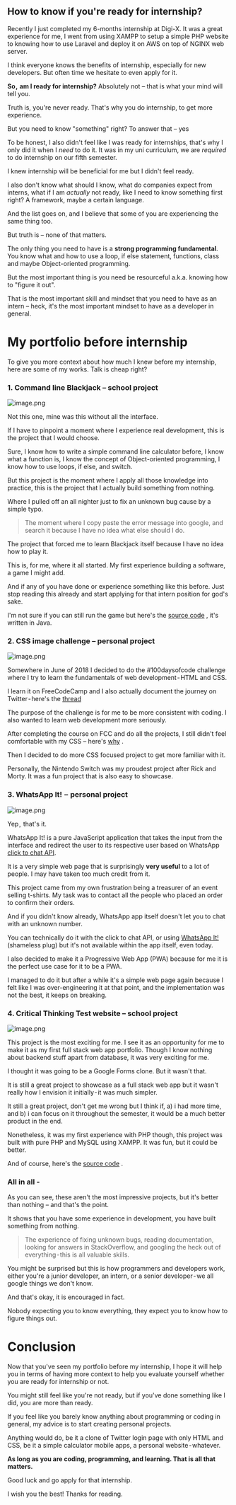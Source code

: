 ## How to know if you're ready for internship?

Recently I just completed my 6-months internship at Digi-X. It was a great experience for me, I went from using XAMPP to setup a simple PHP website to knowing how to use Laravel and deploy it on AWS on top of NGINX web server.

I think everyone knows the benefits of internship, especially for new developers. But often time we hesitate to even apply for it.

**So ,  am I ready for internship?**
Absolutely not – that is what your mind will tell you.

Truth is, you're never ready. That's why you do internship, to get more experience.

But you need to know "something" right? To answer that – yes

To be honest, I also didn't feel like I was ready for internships, that's why I only did it when I *need* to do it. It was in my uni curriculum, we are *required* to do internship on our fifth semester.

I knew internship will be beneficial for me but I didn't feel ready.

I also don't know what should I know, what do companies expect from interns, what if I am *actually* not ready, like I need to know something first right? A framework, maybe a certain language.

And the list goes on, and I believe that some of you are experiencing the same thing too.

But truth is – none of that matters.

The only thing you need to have is a **strong programming fundamental**. You know what and how to use a loop, if else statement, functions, class and maybe Object-oriented programming.

But the most important thing is you need be resourceful a.k.a. knowing how to "figure it out".

That is the most important skill and mindset that you need to have as an intern – heck, it's the most important mindset to have as a developer in general.


# My portfolio before internship
To give you more context about how much I knew before my internship, here are some of my works. Talk is cheap right?

### 1. Command line Blackjack – school project

![image.png](https://cdn.hashnode.com/res/hashnode/image/upload/v1622540538569/n_XA0J42d.png)

Not this one, mine was this without all the interface.

If I have to pinpoint a moment where I experience real development, this is the project that I would choose.

Sure, I know how to write a simple command line calculator before, I know what a function is, I know the concept of Object-oriented programming, I know how to use loops, if else, and switch.

But this project is the moment where I apply all those knowledge into practice, this is the project that I actually build something from nothing.

Where I pulled off an all nighter just to fix an unknown bug cause by a simple typo.

> The moment where I copy paste the error message into google, and search it because I have no idea what else should I do.

The project that forced me to learn Blackjack itself because I have no idea how to play it.

This is, for me, where it all started. My first experience building a software, a game I might add.

And if any of you have done or experience something like this before. Just stop reading this already and start applying for that intern position for god's sake.

I'm not sure if you can still run the game but here's the [source code](https://github.com/afrieirham/WIX1002-Fundamentals-of-Programming-Assignment/tree/master/src/blackjack/pkg7/pkg0) , it's written in Java.

### 2. CSS image challenge – personal project

![image.png](https://cdn.hashnode.com/res/hashnode/image/upload/v1622540602539/XKOYctYhg.png)

Somewhere in June of 2018 I decided to do the #100daysofcode challenge where I try to learn the fundamentals of web development - HTML and CSS.

I learn it on FreeCodeCamp and I also actually document the journey on Twitter - here's the [thread](https://twitter.com/afrieirham_/status/1022767509814964224) 

The purpose of the challenge is for me to be more consistent with coding. I also wanted to learn web development more seriously.

After completing the course on FCC and do all the projects, I still didn't feel comfortable with my CSS – here's [why](https://codepen.io/afrieirham/pens/public?cursor=ZD0wJm89MSZwPTEmdj0yNjg1NDE5MQ==) .

Then I decided to do more CSS focused project to get more familiar with it.

Personally, the Nintendo Switch was my proudest project after Rick and Morty. It was a fun project that is also easy to showcase.

### 3. WhatsApp It!  –  personal project

![image.png](https://cdn.hashnode.com/res/hashnode/image/upload/v1622540632740/DfdGD72Ea.png)

Yep ,  that's it.

WhatsApp It! is a pure JavaScript application that takes the input from the interface and redirect the user to its respective user based on WhatsApp  [click to chat API](https://faq.whatsapp.com/general/chats/how-to-use-click-to-chat).

It is a very simple web page that is surprisingly **very useful** to a lot of people. I may have taken too much credit from it.

This project came from my own frustration being a treasurer of an event selling t-shirts. My task was to contact all the people who placed an order to confirm their orders.

And if you didn't know already, WhatsApp app itself doesn't let you to chat with an unknown number.

You can technically do it with the click to chat API, or using  [WhatsApp It! ](https://whatsappit.afrieirham.com/) (shameless plug) but it's not available within the app itself, even today.

I also decided to make it a Progressive Web App (PWA) because for me it is the perfect use case for it to be a PWA.

I managed to do it but after a while it's a simple web page again because I felt like I was over-engineering it at that point, and the implementation was not the best, it keeps on breaking.

### 4. Critical Thinking Test website – school project

![image.png](https://cdn.hashnode.com/res/hashnode/image/upload/v1622540661704/3wYhItMB7.png)

This project is the most exciting for me. I see it as an opportunity for me to make it as my first full stack web app portfolio. Though I know nothing about backend stuff apart from database, it was very exciting for me.

I thought it was going to be a Google Forms clone. But it wasn't that.

It is still a great project to showcase as a full stack web app but it wasn't really how I envision it initially - it was much simpler.

It still a great project, don't get me wrong but I think if, a) i had more time, and b) i can focus on it throughout the semester, it would be a much better product in the end.

Nonetheless, it was my first experience with PHP though, this project was built with pure PHP and MySQL using XAMPP. It was fun, but it could be better.

And of course, here's the  [source code](https://github.com/afrieirham/WIF2003-CTS/) .

### All in all -
As you can see, these aren't the most impressive projects, but it's better than nothing – and that's the point.

It shows that you have some experience in development, you have built something from nothing.

> The experience of fixing unknown bugs, reading documentation, looking for answers in StackOverflow, and googling the heck out of everything - this is all valuable skills.

You might be surprised but this is how programmers and developers work, either you're a junior developer, an intern, or a senior developer - we all google things we don't know.

And that's okay, it is encouraged in fact.

Nobody expecting you to know everything, they expect you to know how to figure things out.

# Conclusion
Now that you've seen my portfolio before my internship, I hope it will help you in terms of having more context to help you evaluate yourself whether you are ready for internship or not.

You might still feel like you're not ready, but if you've done something like I did, you are more than ready.

If you feel like you barely know anything about programming or coding in general, my advice is to start creating personal projects.

Anything would do, be it a clone of Twitter login page with only HTML and CSS, be it a simple calculator mobile apps, a personal website - whatever.

**As long as you are coding, programming, and learning. That is all that matters.**

Good luck and go apply for that internship.

I wish you the best! Thanks for reading.